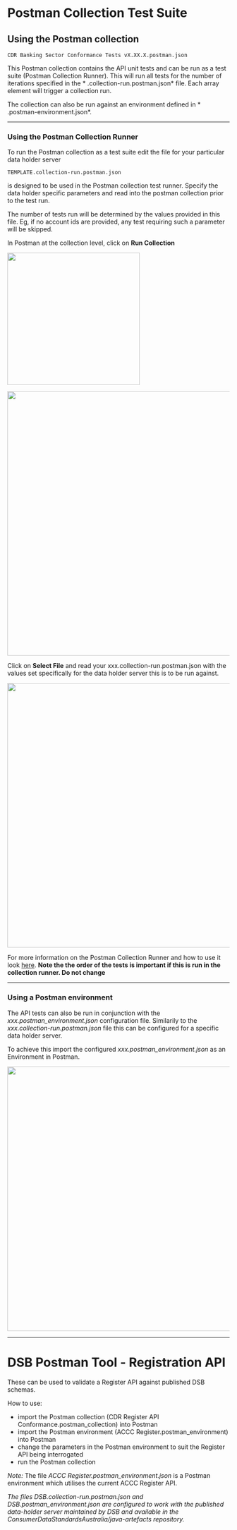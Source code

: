 # Postman Collection Test Suite


## Using the Postman collection
```
CDR Banking Sector Conformance Tests vX.XX.X.postman.json
```
This Postman collection contains the API unit tests and can be run as a test suite (Postman Collection Runner). This will run all tests for the number of iterations specified in the * .collection-run.postman.json* file. Each array element will trigger a collection run.

The collection can also be run against an environment defined in * .postman-environment.json*.

---

### Using the Postman Collection Runner
To run the Postman collection as a test suite edit the file for your particular data holder server
```
TEMPLATE.collection-run.postman.json
```
is designed to be used in the Postman collection test runner. Specify the data holder specific parameters and read into the postman collection prior to the test run.

The number of tests run will be determined by the values provided in this file. Eg, if no account ids are provided, any test requiring such a parameter will be skipped.

In Postman at the collection level, click on **Run Collection**

<span><img src="https://raw.githubusercontent.com/ConsumerDataStandardsAustralia/dsb-schema-tools/main/postman/images/Pm_Screen1.JPG?token=AETEGILKIOYBMKKWQT2M253BBBXHW" width="300" >

<img src="https://raw.githubusercontent.com/ConsumerDataStandardsAustralia/dsb-schema-tools/main/postman/images/Pm_Screen2.JPG?token=AETEGIJWGTT5AL4ZHY3ZSUDBBHFCO" width="600" ></span>



Click on **Select File** and read your xxx.collection-run.postman.json with the values set specifically for the data holder server this is to be run against.
   

<img src="https://raw.githubusercontent.com/ConsumerDataStandardsAustralia/dsb-schema-tools/main/postman/images/Pm_Screen3.JPG?token=AETEGIOY7XKDOYL4TZHXQKLBBHVBE" width=600>


For more information on the Postman Collection Runner and how to use it look [here](https://learning.postman.com/docs/running-collections/intro-to-collection-runs/).
**Note the the order of the tests is important if this is run in the collection runner. Do not change**

---

### Using a Postman environment

The API tests can also be run in conjunction with the *xxx.postman_environment.json* configuration file. Similarily to the *xxx.collection-run.postman.json* file this can be configured for a specific data holder server.

To achieve this import the configured *xxx.postman_environment.json* as an Environment in Postman.

<img src="https://raw.githubusercontent.com/ConsumerDataStandardsAustralia/dsb-schema-tools/main/postman/images/PM_Screen4.JPG?token=AETEGIINYZ5ZM634AFT6ZITBBH4Y4" width=600>

---


# DSB Postman Tool - Registration API

These can be used to validate a Register API against published DSB schemas.

How to use:

- import the Postman collection (CDR Register API Conformance.postman_collection) into Postman
- import the Postman environment (ACCC Register.postman_environment) into Postman
- change the parameters in the Postman environment to suit the Register API being interrogated
- run the Postman collection

*Note:* The file *ACCC Register.postman_environment.json* is a Postman environment which utilises the current ACCC Register API.

*The files DSB.collection-run.postman.json and DSB.postman_environment.json
are configured to work with the published data-holder server maintained by DSB and available in the ConsumerDataStandardsAustralia/java-artefacts repository.*



